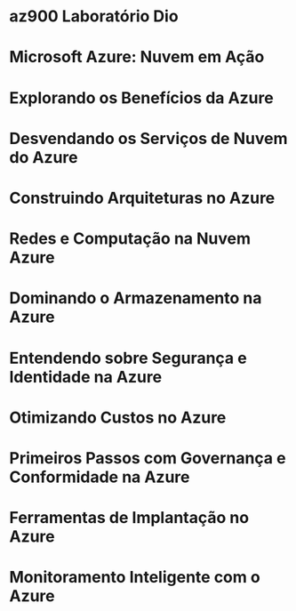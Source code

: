 # az900 Laboratório Dio


# Microsoft Azure: Nuvem em Ação
# Explorando os Benefícios da Azure
# Desvendando os Serviços de Nuvem do Azure
# Construindo Arquiteturas no Azure
# Redes e Computação na Nuvem Azure
# Dominando o Armazenamento na Azure
# Entendendo sobre Segurança e Identidade na Azure

# Otimizando Custos no Azure
# Primeiros Passos com Governança e Conformidade na Azure
# Ferramentas de Implantação no Azure
# Monitoramento Inteligente com o Azure


